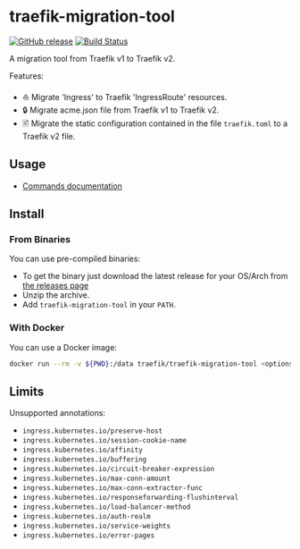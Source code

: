 # traefik-migration-tool

[![GitHub release](https://img.shields.io/github/release/traefik/traefik-migration-tool.svg)](https://github.com/traefik/traefik-migration-tool/releases/latest)
[![Build Status](https://travis-ci.com/traefik/traefik-migration-tool.svg?branch=master)](https://travis-ci.com/traefik/traefik-migration-tool)

A migration tool from Traefik v1 to Traefik v2.

Features:

- ⛵ Migrate 'Ingress' to Traefik 'IngressRoute' resources.
- 🔒 Migrate acme.json file from Traefik v1 to Traefik v2.
- 🖹 Migrate the static configuration contained in the file `traefik.toml` to a Traefik v2 file.

## Usage

- [Commands documentation](docs/traefik-migration-tool.md)

## Install

### From Binaries

You can use pre-compiled binaries:

* To get the binary just download the latest release for your OS/Arch from [the releases page](https://github.com/traefik/traefik-migration-tool/releases)
* Unzip the archive.
* Add `traefik-migration-tool` in your `PATH`.

### With Docker

You can use a Docker image:

```sh
docker run --rm -v ${PWD}:/data traefik/traefik-migration-tool <options here>
```

## Limits

Unsupported annotations:

- `ingress.kubernetes.io/preserve-host`
- `ingress.kubernetes.io/session-cookie-name`
- `ingress.kubernetes.io/affinity`
- `ingress.kubernetes.io/buffering`
- `ingress.kubernetes.io/circuit-breaker-expression`
- `ingress.kubernetes.io/max-conn-amount`
- `ingress.kubernetes.io/max-conn-extractor-func`
- `ingress.kubernetes.io/responseforwarding-flushinterval`
- `ingress.kubernetes.io/load-balancer-method`
- `ingress.kubernetes.io/auth-realm`
- `ingress.kubernetes.io/service-weights`
- `ingress.kubernetes.io/error-pages`

